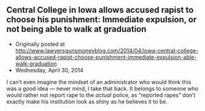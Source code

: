 ## Central College in Iowa allows accused rapist to choose his punishment: Immediate expulsion, or not being able to walk at graduation

 * Originally posted at http://www.lawyersgunsmoneyblog.com/2014/04/iowa-central-college-allows-accused-rapist-choose-punishment-immediate-expulsion-able-walk-graduation
 * Wednesday, April 30, 2014

I can’t even imagine the mindset of an administrator who would think this was a good idea — never mind, I take that back. It belongs to someone who would rather not report rape to the _actual_ police, as “reported rapes” don’t exactly make his institution look as shiny as he believes it to be.